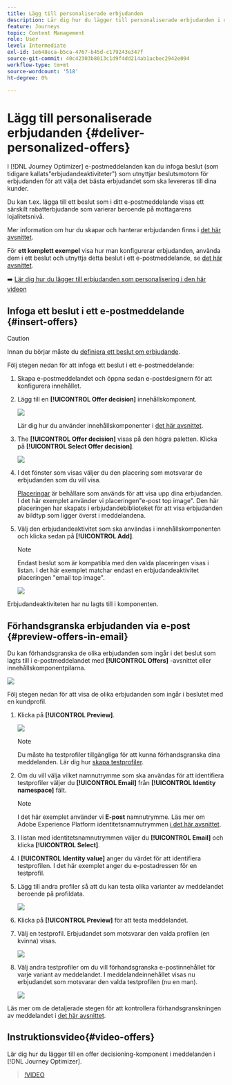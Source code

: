 ```yaml
---
title: Lägg till personaliserade erbjudanden
description: Lär dig hur du lägger till personaliserade erbjudanden i dina meddelanden
feature: Journeys
topic: Content Management
role: User
level: Intermediate
exl-id: 1e648eca-b5ca-4767-b45d-c179243e347f
source-git-commit: 40c42303b8013c1d9f4dd214ab1acbec2942e094
workflow-type: tm+mt
source-wordcount: '518'
ht-degree: 0%

---
```


# Lägg till personaliserade erbjudanden {#deliver-personalized-offers}

I [!DNL Journey Optimizer] e-postmeddelanden kan du infoga beslut (som tidigare kallats&quot;erbjudandeaktiviteter&quot;) som utnyttjar beslutsmotorn för erbjudanden för att välja det bästa erbjudandet som ska levereras till dina kunder.

Du kan t.ex. lägga till ett beslut som i ditt e-postmeddelande visas ett särskilt rabatterbjudande som varierar beroende på mottagarens lojalitetsnivå.

Mer information om hur du skapar och hanterar erbjudanden finns i [det här avsnittet](../offers/get-started/starting-offer-decisioning.md).

För **ett komplett exempel** visa hur man konfigurerar erbjudanden, använda dem i ett beslut och utnyttja detta beslut i ett e-postmeddelande, se [det här avsnittet](../offers/offers-e2e.md#insert-decision-in-email).

➡️ [Lär dig hur du lägger till erbjudanden som personalisering i den här videon](#video-offers)

## Infoga ett beslut i ett e-postmeddelande {#insert-offers}

>[!CAUTION]
>
>Innan du börjar måste du [definiera ett beslut om erbjudande](../offers/offer-activities/create-offer-activities.md).

Följ stegen nedan för att infoga ett beslut i ett e-postmeddelande:

1. Skapa e-postmeddelandet och öppna sedan e-postdesignern för att konfigurera innehållet.

1. Lägg till en **[!UICONTROL Offer decision]** innehållskomponent.

   ![](assets/deliver-offer-component.png)

   Lär dig hur du använder innehållskomponenter i [det här avsnittet](content-components.md).

1. The **[!UICONTROL Offer decision]** visas på den högra paletten. Klicka på **[!UICONTROL Select Offer decision]**.

   ![](assets/deliver-offer-tab.png)

1. I det fönster som visas väljer du den placering som motsvarar de erbjudanden som du vill visa.

   [Placeringar](../offers/offer-library/creating-placements.md) är behållare som används för att visa upp dina erbjudanden. I det här exemplet använder vi placeringen&quot;e-post top image&quot;. Den här placeringen har skapats i erbjudandebiblioteket för att visa erbjudanden av bildtyp som ligger överst i meddelandena.

1. Välj den erbjudandeaktivitet som ska användas i innehållskomponenten och klicka sedan på **[!UICONTROL Add]**.

   >[!NOTE]
   >
   >Endast beslut som är kompatibla med den valda placeringen visas i listan. I det här exemplet matchar endast en erbjudandeaktivitet placeringen &quot;email top image&quot;.

   ![](assets/deliver-offer-placement.png)

Erbjudandeaktiviteten har nu lagts till i komponenten.


## Förhandsgranska erbjudanden via e-post {#preview-offers-in-email}

Du kan förhandsgranska de olika erbjudanden som ingår i det beslut som lagts till i e-postmeddelandet med **[!UICONTROL Offers]** -avsnittet eller innehållskomponentpilarna.

![](assets/deliver-offer-preview.png)

Följ stegen nedan för att visa de olika erbjudanden som ingår i beslutet med en kundprofil.

1. Klicka på **[!UICONTROL Preview]**.

   ![](assets/deliver-offer-preview-button.png)

   >[!NOTE]
   >
   >Du måste ha testprofiler tillgängliga för att kunna förhandsgranska dina meddelanden. Lär dig hur [skapa testprofiler](../segment/creating-test-profiles.md).

1. Om du vill välja vilket namnutrymme som ska användas för att identifiera testprofiler väljer du **[!UICONTROL Email]** från **[!UICONTROL Identity namespace]** fält.

   >[!NOTE]
   >
   >I det här exemplet använder vi **E-post** namnutrymme. Läs mer om Adobe Experience Platform identitetsnamnutrymmen [i det här avsnittet](../segment/get-started-identity.md).

1. I listan med identitetsnamnutrymmen väljer du **[!UICONTROL Email]** och klicka **[!UICONTROL Select]**.

1. I **[!UICONTROL Identity value]** anger du värdet för att identifiera testprofilen. I det här exemplet anger du e-postadressen för en testprofil.

   <!--For example enter smith@adobe.com and click the **[!UICONTROL Add profile]** button.-->

1. Lägg till andra profiler så att du kan testa olika varianter av meddelandet beroende på profildata.

   ![](assets/deliver-offer-test-profiles.png)

1. Klicka på **[!UICONTROL Preview]** för att testa meddelandet.

1. Välj en testprofil. Erbjudandet som motsvarar den valda profilen (en kvinna) visas.

   ![](assets/deliver-offer-test-profile-female-preview.png)

1. Välj andra testprofiler om du vill förhandsgranska e-postinnehållet för varje variant av meddelandet. I meddelandeinnehållet visas nu erbjudandet som motsvarar den valda testprofilen (nu en man).

   ![](assets/deliver-offer-test-profile-male-preview.png)

Läs mer om de detaljerade stegen för att kontrollera förhandsgranskningen av meddelandet i [det här avsnittet](#preview-your-messages).

## Instruktionsvideo{#video-offers}

Lär dig hur du lägger till en offer decisioning-komponent i meddelanden i [!DNL Journey Optimizer].

>[!VIDEO](https://video.tv.adobe.com/v/334088?quality=12)

